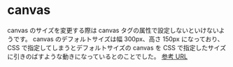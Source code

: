 # canvas

canvas のサイズを変更する際は canvas タグの属性で設定しないといけないようです。
canvas のデフォルトサイズは幅 300px、高さ 150px になっており、CSS で指定してしまうとデフォルトサイズの canvas を CSS で指定したサイズに引きのばすような動きになっているとのことでした。
[参考 URL](https://qiita.com/ShinyaOkazawa/items/9e662bf2121548f79d5f)
